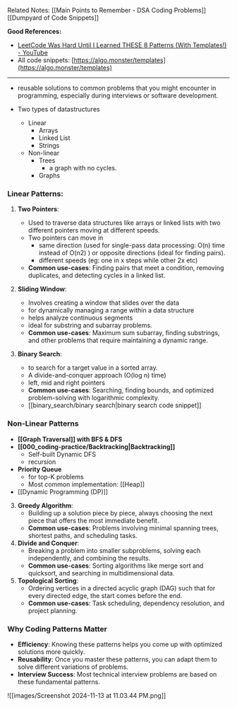 
Related Notes:
[[Main Points to Remember - DSA Coding Problems]]
[[Dumpyard of Code Snippets]]

**Good References:**
- [LeetCode Was Hard Until I Learned THESE 8 Patterns (With Templates!) - YouTube](https://youtu.be/RYT08CaYq6A)
- All code snippets: [https://algo.monster/templates](https://algo.monster/templates)

---

- reusable solutions to common problems that you might encounter in programming, especially during interviews or software development. 

- Two types of datastructures 
	- Linear
		- Arrays
		- Linked List
		- Strings
	- Non-linear
		- Trees
			- a graph with no cycles.
		- Graphs

### Linear Patterns:
1. **Two Pointers**:
   - Used to traverse data structures like arrays or linked lists with two different pointers moving at different speeds.
   - Two pointers can move in 
	   - same direction (used for single-pass data processing: O(n) time instead of O(n2) ) or opposite directions (ideal for finding pairs).
	   - different speeds (eg: one in x steps while other 2x etc)
   - **Common use-cases**: Finding pairs that meet a condition, removing duplicates, and detecting cycles in a linked list.

2. **Sliding Window**:
   - Involves creating a window that slides over the data
   - for dynamically managing a range within a data structure
   - helps analyze continuous segments 
   - ideal for substring and subarray problems.
   - **Common use-cases**: Maximum sum subarray, finding substrings, and other problems that require maintaining a dynamic range.

3. **Binary Search**:
   - to search for a target value in a sorted array.
   - A divide-and-conquer approach  (O(log n) time)
   - left, mid and right pointers
   - **Common use-cases**: Searching, finding bounds, and optimized problem-solving with logarithmic complexity.
   - [[binary_search/binary search|binary search code snippet]]
### Non-Linear Patterns
- **[[Graph Traversal]] with BFS & DFS** 
- **[[000_coding-practice/Backtracking|Backtracking]]**
	- Self-built Dynamic DFS 
	- recursion
- **Priority Queue**
	- for top-K problems
	- Most common implementation: [[Heap]]
- [[Dynamic Programming (DP)]]
   

3. **Greedy Algorithm**:
   - Building up a solution piece by piece, always choosing the next piece that offers the most immediate benefit.
   - **Common use-cases**: Problems involving minimal spanning trees, shortest paths, and scheduling tasks.
4. **Divide and Conquer**:
   - Breaking a problem into smaller subproblems, solving each independently, and combining the results.
   - **Common use-cases**: Sorting algorithms like merge sort and quicksort, and searching in multidimensional data.
5. **Topological Sorting**:
   - Ordering vertices in a directed acyclic graph (DAG) such that for every directed edge, the start comes before the end.
   - **Common use-cases**: Task scheduling, dependency resolution, and project planning.

### **Why Coding Patterns Matter**
- **Efficiency**: Knowing these patterns helps you come up with optimized solutions more quickly.
- **Reusability**: Once you master these patterns, you can adapt them to solve different variations of problems.
- **Interview Success**: Most technical interview problems are based on these fundamental patterns.

![[images/Screenshot 2024-11-13 at 11.03.44 PM.png]]
